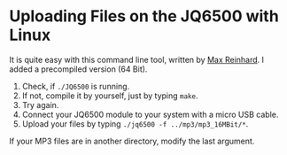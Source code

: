 # Uploading Files on the JQ6500 with Linux

It is quite easy with this command line tool, written by [Max Reinhard](https://chiselapp.com/user/rmax/repository/jq6500/info/c1573d3e82fb9bb3).  I added a precompiled version (64 Bit).

1. Check, if ``` ./JQ6500 ``` is running.  
2. If not, compile it by yourself, just by typing ``` make ```. 
3. Try again.
4. Connect your JQ6500 module to your system with a micro USB cable.  
5. Upload your files by typing ``` ./jq6500 -f ../mp3/mp3_16MBit/* ```.  

If your MP3 files are in another directory, modify the last argument.  

